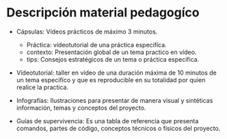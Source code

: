 Descripción material pedagogíco
===============================
* Cápsulas: Vídeos prácticos de máximo 3 minutos.
  * Práctica: vídeotutorial de  una práctica especifíca.
  * contexto: Presentación global de un tema practico en vídeo. 
  * tips: Consejos estratégicos de un tema o práctica especifica.

* Vídeotutorial: taller en vídeo de una duración máxima de 10 minutos de un tema especifíco y que es reproducible en su totalidad por quien realice la practica.
* Infografías: Ilustraciones para presentar de manera visual y sintéticas información, temas y conceptos del proyecto.
* Guías de supervivencia: Es una tabla de referencia que presenta comandos, partes de código, conceptos técnicos o físicos del proyecto. 

